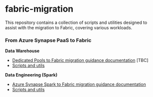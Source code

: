 # fabric-migration

This repository contains a collection of scripts and utilities designed to assist with the migration to Fabric, covering various workloads.

### From Azure Synapse PaaS to Fabric

**Data Warehouse**

- [Dedicated Pools to Fabric migration guidance documentation]() [TBC]
- [Scripts and utils](/data-warehouse)

**Data Engineering (Spark)**

- [Azure Synapse Spark to Fabric migration guidance documentation](https://review.learn.microsoft.com/en-us/fabric/data-engineering/migrate-synapse-overview?branch=release-ignite-fabric)
- [Scripts and utils](/data-engineering)